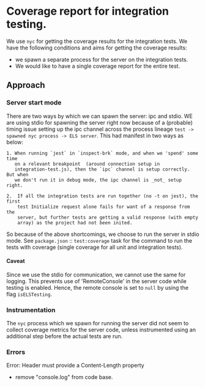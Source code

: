  # Coverage  report for integration testing.

 We use `nyc` for getting the coverage results for the integration tests.
 We have the following conditions and aims for getting the coverage results:

  - we spawn a separate process for the server on the integration tests.
  - We would like to have a single coverage report for the entire test.

## Approach

### Server start mode

 There are two ways by which we can spawn the server: ipc and stdio. WE are
 using stdio for spawning the server right now because of a (probable) timing
 issue setting up the ipc channel across the process lineage `test -> spawned nyc process ->
 ELS server`. This had manifest in two ways as below:


    1. When running `jest` in `inspect-brk` mode, and when we 'spend' some time
       on a relevant breakpoint  (around connection setup in
       integration-test.js), then the `ipc` channel is setup correctly. But when
       we don't run it in debug mode, the ipc channel is _not_ setup right.

    2.  If all the integration tests are run together (no -t on jest), the first
        test Initialize request alone fails for want of a response from the
        server, but further tests are getting a valid response (with empty
        array) as the project had not been inited.

So because of the above shortcomings, we choose to run the server in stdio
mode. See `package.json` :: `test:coverage` task for the command to run the
tests with coverage (single coverage for all unit and integration tests).

#### Caveat
  Since we use the stdio for communication, we cannot use the same for logging.
  This prevents use of 'RemoteConsole' in the server code while testing is
  enabled. Hence, the remote console is set to `null` by using the flag
  `isELSTesting`.

### Instrumentation

The `nyc` process which we spawn for running the server did not seem to collect
coverage metrics for the server code, unless instrumented using an additional
step before the actual tests are run.


### Errors

Error: Header must provide a Content-Length property

- remove "console.log" from code base.
